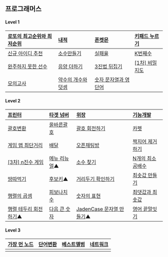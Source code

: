 ## 프로그래머스

#### Level 1

| [로또의 최고순위와 최저순위](https://programmers.co.kr/learn/courses/30/lessons/77484)             | [내적](https://programmers.co.kr/learn/courses/30/lessons/70128?language=javascript)               | [폰켓몬](https://programmers.co.kr/learn/courses/30/lessons/1845?language=javascript)                 | [키패드 누르기](https://programmers.co.kr/learn/courses/30/lessons/67256?language=javascript)  |
| :------------------------------------------------------------------------------------------------- | :------------------------------------------------------------------------------------------------- | :---------------------------------------------------------------------------------------------------- | :--------------------------------------------------------------------------------------------- |
| [신규 아이디 추천](https://programmers.co.kr/learn/courses/30/lessons/72410?language=javascript)   | [소수만들기](https://programmers.co.kr/learn/courses/30/lessons/12977?language=javascript)         | [실패율](https://programmers.co.kr/learn/courses/30/lessons/42889)                                    | [K번째수 ](https://programmers.co.kr/learn/courses/30/lessons/42748?language=javascript)       |
| [완주하지 못한 선수](https://programmers.co.kr/learn/courses/30/lessons/42576?language=javascript) | [음양 더하기](https://programmers.co.kr/learn/courses/30/lessons/76501?language=javascript)        | [3진법 뒤집기](https://programmers.co.kr/learn/courses/30/lessons/68935?language=javascript)          | [[1차] 비밀지도](https://programmers.co.kr/learn/courses/30/lessons/17681?language=javascript) |
| [모의고사](https://programmers.co.kr/learn/courses/30/lessons/42840?language=javascript)           | [약수의 개수와 덧셈](https://programmers.co.kr/learn/courses/30/lessons/77884?language=javascript) | [숫자 문자열과 영단어](https://programmers.co.kr/learn/courses/30/lessons/81301?language=javascript#) |                                                                                                |

#### Level 2

| [프린터](https://programmers.co.kr/learn/courses/30/lessons/42587?language=javascript)                | [타겟 넘버](https://programmers.co.kr/learn/courses/30/lessons/43165?language=javascript)    | [위장](https://programmers.co.kr/learn/courses/30/lessons/42578?language=javascript)              | [기능개발](https://programmers.co.kr/learn/courses/30/lessons/42586?language=javascript)          |
| :---------------------------------------------------------------------------------------------------- | :------------------------------------------------------------------------------------------- | :------------------------------------------------------------------------------------------------ | :------------------------------------------------------------------------------------------------ |
| [괄호변환](https://programmers.co.kr/learn/courses/30/lessons/60058?language=javascript)              | [올바른괄호](https://programmers.co.kr/learn/courses/30/lessons/12909)                       | [괄호 회전하기](https://programmers.co.kr/learn/courses/30/lessons/76502?language=javascript)     | [카펫](https://programmers.co.kr/learn/courses/30/lessons/42842?language=javascript)              |
| [게임 맵 최단거리](https://programmers.co.kr/learn/courses/30/lessons/1844)                           | [배달](https://programmers.co.kr/learn/courses/30/lessons/12978?language=javascript)         | [오픈채팅방](https://programmers.co.kr/learn/courses/30/lessons/42888?language=javascript)        | [짝지어 제거하기](https://programmers.co.kr/learn/courses/30/lessons/12973)                       |
| [[3차] n진수 게임](https://programmers.co.kr/learn/courses/30/lessons/17687?language=javascript)      | [메뉴 리뉴얼](https://programmers.co.kr/learn/courses/30/lessons/72411?language=javascript)▲ | [소수 찾기](https://programmers.co.kr/learn/courses/30/lessons/42839?language=javascript)         | [N개의 최소공배수](https://programmers.co.kr/learn/courses/30/lessons/12953?language=javascript#) |
| [땅따먹기](https://programmers.co.kr/learn/courses/30/lessons/12913?language=javascript)              | [후보키](https://programmers.co.kr/learn/courses/30/lessons/42890?language=javascript)▲      | [거리두기 확인하기](https://programmers.co.kr/learn/courses/30/lessons/81302?language=javascript) | [최솟값 만들기](https://programmers.co.kr/learn/courses/30/lessons/12941?language=javascript)     |
| [행렬의 곱셈](https://programmers.co.kr/learn/courses/30/lessons/12949?language=javascript)           | [피보나치 수](https://programmers.co.kr/learn/courses/30/lessons/12945?language=javascript)  | [숫자의 표현](https://programmers.co.kr/learn/courses/30/lessons/12924?language=javascript)       | [최댓값과 최솟값](https://programmers.co.kr/learn/courses/30/lessons/12939?language=javascript)   |
| [행렬 테두리 회전하기](https://programmers.co.kr/learn/courses/30/lessons/77485?language=javascript)▲ | [다음 큰 숫자](https://programmers.co.kr/learn/courses/30/lessons/12911?language=javascript) | [JadenCase 문자열 만들기](https://programmers.co.kr/learn/courses/30/lessons/12951)▲              | [영어 끝말잇기](https://programmers.co.kr/learn/courses/30/lessons/12981?language=javascript)     |

#### Level 3

| [가장 먼 노드](https://programmers.co.kr/learn/courses/30/lessons/49189?language=javascript) | [단어변환](https://programmers.co.kr/learn/courses/30/lessons/43163?language=javascript) | [베스트앨범](https://programmers.co.kr/learn/courses/30/lessons/42579?language=javascript) | [네트워크](https://programmers.co.kr/learn/courses/30/lessons/43162?language=javascript#) |
| :------------------------------------------------------------------------------------------- | :--------------------------------------------------------------------------------------- | :----------------------------------------------------------------------------------------- | :---------------------------------------------------------------------------------------- |
|                                                                                              |                                                                                          |                                                                                            |                                                                                           |
